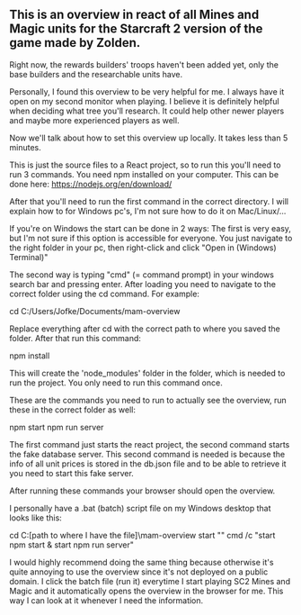 ## This is an overview in react of all Mines and Magic units for the Starcraft 2 version of the game made by Zolden.

Right now, the rewards builders' troops haven't been added yet, only the base builders and the researchable units have.

Personally, I found this overview to be very helpful for me. I always have it open on my second monitor when playing.
I believe it is definitely helpful when deciding what tree you'll research.
It could help other newer players and maybe more experienced players as well.

Now we'll talk about how to set this overview up locally.
It takes less than 5 minutes.

This is just the source files to a React project, so to run this you'll need to run 3 commands. You need npm installed on your computer.
This can be done here: https://nodejs.org/en/download/

After that you'll need to run the first command in the correct directory.
I will explain how to for Windows pc's, I'm not sure how to do it on Mac/Linux/...

If you're on Windows the start can be done in 2 ways:
The first is very easy, but I'm not sure if this option is accessible for everyone.
You just navigate to the right folder in your pc, then right-click and click "Open in (Windows) Terminal)"

The second way is typing "cmd" (= command prompt) in your windows search bar and pressing enter.
After loading you need to navigate to the correct folder using the cd command. For example:

  cd C:/Users/Jofke/Documents/mam-overview

Replace everything after cd with the correct path to where you saved the folder.
After that run this command:  
  
  npm install

This will create the 'node_modules' folder in the folder, which is needed to run the project. You only need to run this command once.

These are the commands you need to run to actually see the overview, run these in the correct folder as well:

  npm start
  npm run server

The first command just starts the react project, the second command starts the fake database server.
This second command is needed is because the info of all unit prices is stored in the db.json file and to be able to retrieve it you need
to start this fake server.

After running these commands your browser should open the overview.

I personally have a .bat (batch) script file on my Windows desktop that looks like this:

  cd C:\[path to where I have the file]\mam-overview
  start "" cmd /c "start npm start & start npm run server"
 
I would highly recommend doing the same thing because otherwise it's quite annoying to use the overview since it's not deployed on a public domain.
I click the batch file (run it) everytime I start playing SC2 Mines and Magic and it automatically opens the overview in the browser for me.
This way I can look at it whenever I need the information.
